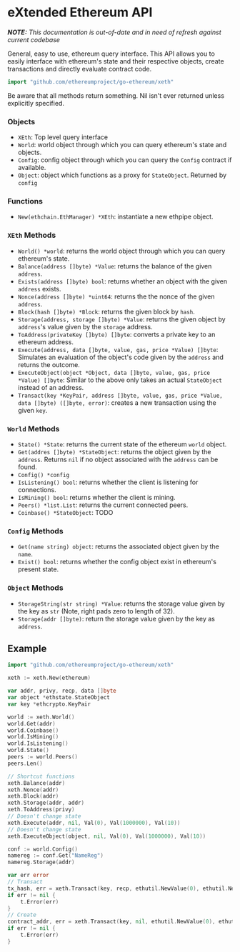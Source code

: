# eXtended Ethereum API

_**NOTE:** This documentation is out-of-date and in need of refresh against current codebase_

General, easy to use, ethereum query interface. This API allows you to easily interface with ethereum's state and their respective objects, create transactions and directly evaluate contract code.

```go
import "github.com/ethereumproject/go-ethereum/xeth"
```

Be aware that all methods return something. Nil isn't ever returned unless explicitly specified.

### Objects

* `XEth`: Top level query interface
* `World`: world object through which you can query ethereum's state and objects.
* `Config`: config object through which you can query the `Config` contract if available.
* `Object`: object which functions as a proxy for `StateObject`. Returned by `config`

### Functions

* `New(ethchain.EthManager) *XEth`: instantiate a new ethpipe object.

### `XEth` Methods

* `World() *world`: returns the world object through which you can query ethereum's state.
* `Balance(address []byte) *Value`: returns the balance of the given `address`.
* `Exists(address []byte) bool`: returns whether an object with the given `address` exists.
* `Nonce(address []byte) *uint64`: returns the the nonce of the given `address`.
* `Block(hash []byte) *Block`: returns the given block by `hash`.
* `Storage(address, storage []byte) *Value`: returns the given object by `address`'s value given by the `storage` address.
* `ToAddress(privateKey []byte) []byte`: converts a private key to an ethereum address.
* `Execute(address, data []byte, value, gas, price *Value) []byte`: Simulates an evaluation of the object's code given by the `address` and returns the outcome.
* `ExecuteObject(object *Object, data []byte, value, gas, price *Value) []byte`: Similar to the above only takes an actual `StateObject` instead of an address.
* `Transact(key *KeyPair, address []byte, value, gas, price *Value, data []byte) ([]byte, error)`: creates a new transaction using the given `key`.

### `World` Methods

* `State() *State`: returns the current state of the ethereum `world` object.
* `Get(addres []byte) *StateObject`: returns the object given by the `address`. Returns `nil` if no object associated with the `address` can be found.
* `Config() *config`
* `IsListening() bool`: returns whether the client is listening for connections.
* `IsMining() bool`: returns whether the client is mining.
* `Peers() *list.List`: returns the current connected peers.
* `Coinbase() *StateObject`: TODO

### `Config` Methods

* `Get(name string) object`: returns the associated object given by the `name`.
* `Exist() bool`: returns whether the config object exist in ethereum's present state.

### `Object` Methods

* `StorageString(str string) *Value`: returns the storage value given by the key as `str` (Note, right pads zero to length of 32).
* `Storage(addr []byte)`: return the storage value given by the key as `address`.

## Example

```go
import "github.com/ethereumproject/go-ethereum/xeth"

xeth := xeth.New(ethereum)

var addr, privy, recp, data []byte
var object *ethstate.StateObject
var key *ethcrypto.KeyPair

world := xeth.World()
world.Get(addr)
world.Coinbase()
world.IsMining()
world.IsListening()
world.State()
peers := world.Peers()
peers.Len()

// Shortcut functions
xeth.Balance(addr)
xeth.Nonce(addr)
xeth.Block(addr)
xeth.Storage(addr, addr)
xeth.ToAddress(privy)
// Doesn't change state
xeth.Execute(addr, nil, Val(0), Val(1000000), Val(10))
// Doesn't change state
xeth.ExecuteObject(object, nil, Val(0), Val(1000000), Val(10))

conf := world.Config()
namereg := conf.Get("NameReg")
namereg.Storage(addr)

var err error
// Transact
tx_hash, err = xeth.Transact(key, recp, ethutil.NewValue(0), ethutil.NewValue(0), ethutil.NewValue(0), nil)
if err != nil {
	t.Error(err)
}
// Create
contract_addr, err = xeth.Transact(key, nil, ethutil.NewValue(0), ethutil.NewValue(0), ethutil.NewValue(0), data)
if err != nil {
	t.Error(err)
}
```
